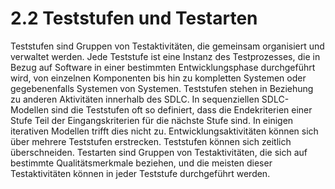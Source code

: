# 2.2 Teststufen und Testarten

Teststufen sind Gruppen von Testaktivitäten, die gemeinsam organisiert und verwaltet werden.
Jede Teststufe ist eine Instanz des Testprozesses, die in Bezug auf Software in einer
bestimmten Entwicklungsphase durchgeführt wird, von einzelnen Komponenten bis hin zu
kompletten Systemen oder gegebenenfalls Systemen von Systemen.
Teststufen stehen in Beziehung zu anderen Aktivitäten innerhalb des SDLC. In sequenziellen
SDLC-Modellen sind die Teststufen oft so definiert, dass die Endekriterien einer Stufe Teil der
Eingangskriterien für die nächste Stufe sind. In einigen iterativen Modellen trifft dies nicht zu.
Entwicklungsaktivitäten können sich über mehrere Teststufen erstrecken. Teststufen können
sich zeitlich überschneiden.
Testarten sind Gruppen von Testaktivitäten, die sich auf bestimmte Qualitätsmerkmale
beziehen, und die meisten dieser Testaktivitäten können in jeder Teststufe durchgeführt
werden.